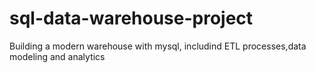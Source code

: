 # sql-data-warehouse-project
Building a modern warehouse with mysql, includind ETL processes,data modeling and analytics
